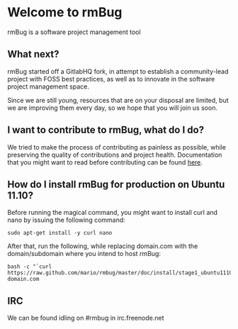 # Welcome to rmBug

rmBug is a software project management tool 

## What next?

rmBug started off a GitlabHQ fork, in attempt to establish a community-lead
project with FOSS best practices, as well as to innovate in the software project
management space.

Since we are still young, resources that are on your disposal are limited, but
we are improving them every day, so we hope that you will join us soon.

## I want to contribute to rmBug, what do I do?

We tried to make the process of contributing as painless as possible, while preserving
the quality of contributions and project health. Documentation that you might want to
read before contributing can be found [here](https://github.com/mario/rmbug/tree/master/doc).

## How do I install rmBug for production on Ubuntu 11.10?

Before running the magical command, you might want to install curl and nano by issuing the following
command:

	sudo apt-get install -y curl nano

After that, run the following, while replacing domain.com with the domain/subdomain where you
intend to host rmBug:

	bash -c "`curl https://raw.github.com/mario/rmbug/master/doc/install/stage1_ubuntu1110.sh`" domain.com

## IRC

We can be found idling on #rmbug in irc.freenode.net
